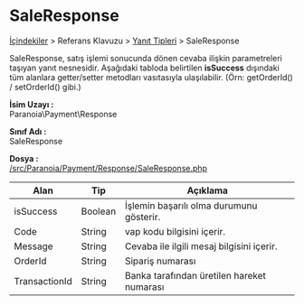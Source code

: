 # SaleResponse

[İçindekiler](/docs/icindekiler.md) > Referans Klavuzu > [Yanıt Tipleri](/docs/References/ResponseTypes.md) > SaleResponse

SaleResponse, satış işlemi sonucunda dönen cevaba ilişkin  parametreleri taşıyan yanıt nesnesidir. Aşağıdaki tabloda belirtilen **isSuccess** dışındaki tüm alanlara getter/setter metodları vasıtasıyla ulaşılabilir. (Örn: getOrderId() / setOrderId() gibi.) 

**İsim Uzayı :**<br/>
Paranoia\Payment\Response

**Sınıf Adı :**<br/>
SaleResponse

**Dosya :** <br/>
[/src/Paranoia/Payment/Response/SaleResponse.php](/src/Paranoia/Payment/Response/SaleResponse.php)

| Alan          | Tip        | Açıklama                                   |
|---------------|------------|--------------------------------------------|
| isSuccess     | Boolean    | İşlemin başarılı olma durumunu gösterir.   |
| Code 			| String	 |vap kodu bilgisini içerir.                  |
| Message		| String     | Cevaba ile ilgili mesaj bilgisini içerir.  |
| OrderId       | String     | Sipariş numarası                           |
| TransactionId | String     | Banka tarafından üretilen hareket numarası |
